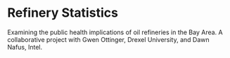 # Refinery Statistics
Examining the public health implications of oil refineries in the Bay Area. A collaborative project with Gwen Ottinger, Drexel University, and Dawn Nafus, Intel.
